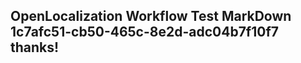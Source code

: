 <properties
ms.topic="hero-topic1"
ms.test1="hero-topic"
ms.test2="test"/>

## OpenLocalization Workflow Test MarkDown 1c7afc51-cb50-465c-8e2d-adc04b7f10f7 thanks!
